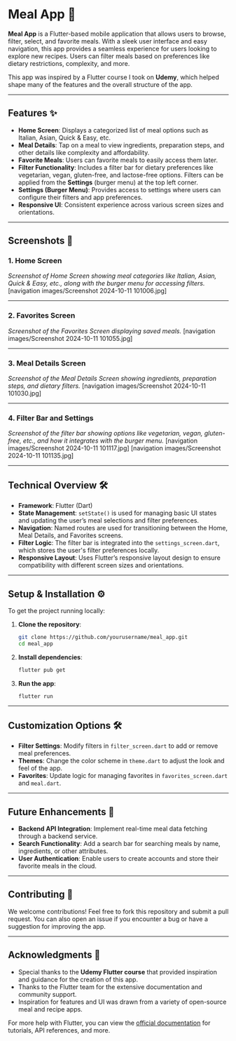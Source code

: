 # **Meal App** 🍲

**Meal App** is a Flutter-based mobile application that allows users to browse, filter, select, and favorite meals. With a sleek user interface and easy navigation, this app provides a seamless experience for users looking to explore new recipes. Users can filter meals based on preferences like dietary restrictions, complexity, and more.

This app was inspired by a Flutter course I took on **Udemy**, which helped shape many of the features and the overall structure of the app.

---

## **Features** ✨

- **Home Screen**: Displays a categorized list of meal options such as Italian, Asian, Quick & Easy, etc.
- **Meal Details**: Tap on a meal to view ingredients, preparation steps, and other details like complexity and affordability.
- **Favorite Meals**: Users can favorite meals to easily access them later.
- **Filter Functionality**: Includes a filter bar for dietary preferences like vegetarian, vegan, gluten-free, and lactose-free options. Filters can be applied from the **Settings** (burger menu) at the top left corner.
- **Settings (Burger Menu)**: Provides access to settings where users can configure their filters and app preferences.
- **Responsive UI**: Consistent experience across various screen sizes and orientations.

---

## **Screenshots** 📸

### 1. **Home Screen**
_Screenshot of Home Screen showing meal categories like Italian, Asian, Quick & Easy, etc., along with the burger menu for accessing filters._
[navigation images/Screenshot 2024-10-11 101006.jpg]

---

### 2. **Favorites Screen**
_Screenshot of the Favorites Screen displaying saved meals._
[navigation images/Screenshot 2024-10-11 101055.jpg]

---

### 3. **Meal Details Screen**
_Screenshot of the Meal Details Screen showing ingredients, preparation steps, and dietary filters._
[navigation images/Screenshot 2024-10-11 101030.jpg]

---

### 4. **Filter Bar and Settings**
_Screenshot of the filter bar showing options like vegetarian, vegan, gluten-free, etc., and how it integrates with the burger menu._
[navigation images/Screenshot 2024-10-11 101117.jpg]
[navigation images/Screenshot 2024-10-11 101135.jpg]

---

## **Technical Overview** 🛠️

- **Framework**: Flutter (Dart)
- **State Management**: `setState()` is used for managing basic UI states and updating the user’s meal selections and filter preferences.
- **Navigation**: Named routes are used for transitioning between the Home, Meal Details, and Favorites screens.
- **Filter Logic**: The filter bar is integrated into the `settings_screen.dart`, which stores the user's filter preferences locally.
- **Responsive Layout**: Uses Flutter’s responsive layout design to ensure compatibility with different screen sizes and orientations.

---

## **Setup & Installation** ⚙️

To get the project running locally:

1. **Clone the repository**:
   ```bash
   git clone https://github.com/yourusername/meal_app.git
   cd meal_app
   ```

2. **Install dependencies**:
   ```bash
   flutter pub get
   ```

3. **Run the app**:
   ```bash
   flutter run
   ```

---

## **Customization Options** 🛠️

- **Filter Settings**: Modify filters in `filter_screen.dart` to add or remove meal preferences.
- **Themes**: Change the color scheme in `theme.dart` to adjust the look and feel of the app.
- **Favorites**: Update logic for managing favorites in `favorites_screen.dart` and `meal.dart`.

---

## **Future Enhancements** 🔮

- **Backend API Integration**: Implement real-time meal data fetching through a backend service.
- **Search Functionality**: Add a search bar for searching meals by name, ingredients, or other attributes.
- **User Authentication**: Enable users to create accounts and store their favorite meals in the cloud.

---

## **Contributing** 🤝

We welcome contributions! Feel free to fork this repository and submit a pull request. You can also open an issue if you encounter a bug or have a suggestion for improving the app.

---

## **Acknowledgments** 🙏

- Special thanks to the **Udemy Flutter course** that provided inspiration and guidance for the creation of this app.
- Thanks to the Flutter team for the extensive documentation and community support.
- Inspiration for features and UI was drawn from a variety of open-source meal and recipe apps.

For more help with Flutter, you can view the [official documentation](https://docs.flutter.dev/) for tutorials, API references, and more.

